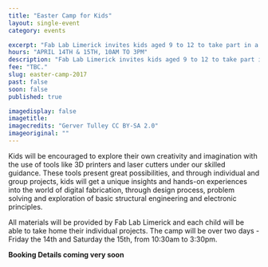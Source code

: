 ```yaml
---
title: "Easter Camp for Kids"
layout: single-event
category: events

excerpt: "Fab Lab Limerick invites kids aged 9 to 12 to take part in a 2-day Easter camp. Boys and girls will explore their imagination and creativity using digital technologies!"
hours: "APRIL 14TH & 15TH, 10AM TO 3PM"
description: "Fab Lab Limerick invites kids aged 9 to 12 to take part in a 2-day Easter camp. Boys and girls will explore their imagination and creativity using digital technologies!"
fee: "TBC."
slug: easter-camp-2017
past: false
soon: false
published: true

imagedisplay: false
imagetitle:
imagecredits: "Gerver Tulley CC BY-SA 2.0"
imageoriginal: ""
---
```


Kids will be encouraged to explore their own creativity and imagination with the use of tools like 3D printers and laser cutters under our skilled guidance. These tools present great possibilities, and through individual and group projects, kids will get a unique insights and hands-on experiences into the world of digital fabrication, through design process, problem solving and exploration of basic structural engineering and electronic principles.

All materials will be provided by Fab Lab Limerick and each child will be able to take home their individual projects. The camp will be over two days - Friday the 14th and Saturday the 15th, from 10:30am to 3:30pm.

**Booking Details coming very soon**
